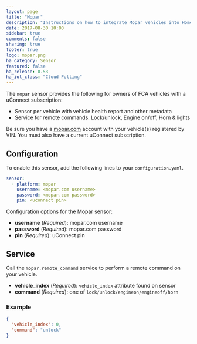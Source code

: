 ```yaml
---
layout: page
title: "Mopar"
description: "Instructions on how to integrate Mopar vehicles into Home Assistant."
date: 2017-08-30 10:00
sidebar: true
comments: false
sharing: true
footer: true
logo: mopar.png
ha_category: Sensor
featured: false
ha_release: 0.53
ha_iot_class: "Cloud Polling"
---
```


The `mopar` sensor provides the following for owners of FCA vehicles with a uConnect subscription:

- Sensor per vehicle with vehicle health report and other metadata
- Service for remote commands: Lock/unlock, Engine on/off, Horn & lights

Be sure you have a [mopar.com](http://mopar.com) account with your vehicle(s) registered by VIN. You must also have a current uConnect subscription.


## Configuration

To enable this sensor, add the following lines to your `configuration.yaml`.

```yaml
sensor:
  - platform: mopar
    username: <mopar.com username>
    password: <mopar.com password>
    pin: <uconnect pin>
```

Configuration options for the Mopar sensor:

- **username** (*Required*): mopar.com username
- **password** (*Required*): mopar.com password
- **pin** (*Required*): uConnect pin

## Service

Call the `mopar.remote_command` service to perform a remote command on your vehicle.

- **vehicle_index** (*Required*): `vehicle_index` attribute found on sensor
- **command** (*Required*): one of `lock/unlock/engineon/engineoff/horn`

### Example

```json
{
  "vehicle_index": 0,
  "command": "unlock"
}
```
